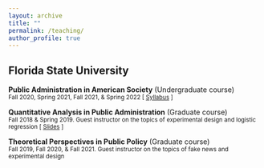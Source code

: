 ```yaml
---
layout: archive
title: ""
permalink: /teaching/
author_profile: true
---
```


## Florida State University

**Public Administration in American Society** (Undergraduate course)<br/>
<small>Fall 2020, Spring 2021, Fall 2021, & Spring 2022 [ [Syllabus][PAD3003-Syllabus] ]</small> 

[PAD3003-Syllabus]: https://dgaozhao.github.io/files/PAD3003%20Syllabus.pdf

**Quantitative Analysis in Public Administration** (Graduate course)<br/>
<small>Fall 2018 & Spring 2019. Guest instructor on the topics of experimental design and logistic regression [ [Slides][PAD5701-Slides] ]</small> 

[PAD5701-Slides]: https://dgaozhao.github.io/files/Introduction%20to%20Experimental%20Design%20and%20Logistic%20Regression.pdf

**Theoretical Perspectives in Public Policy** (Graduate course)<br/>
<small>Fall 2019, Fall 2020, & Fall 2021. Guest instructor on the topics of fake news and experimental design</small>
